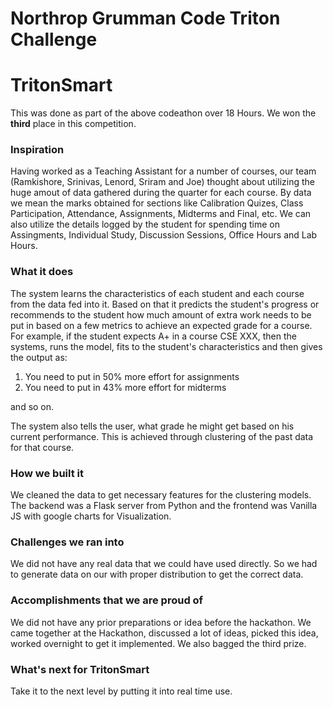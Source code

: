 # Northrop Grumman Code Triton Challenge
# TritonSmart
This was done as part of the above codeathon over 18 Hours. We won the **third** place in this competition.
### Inspiration
Having worked as a Teaching Assistant for a number of courses, our team (Ramkishore, Srinivas, Lenord, Sriram and Joe) thought about utilizing the huge amout of data gathered during the quarter for each course. By data we mean the marks obtained for sections like Calibration Quizes, Class Participation, Attendance, Assignments, Midterms and Final, etc. We can also utilize the details logged by the student for spending time on Assingments, Individual Study, Discussion Sessions, Office Hours and Lab Hours.

### What it does
The system learns the characteristics of each student and each course from the data fed into it. Based on that it predicts the student's progress or recommends to the student how much amount of extra work needs to be put in based on a few metrics to achieve an expected grade for a course.
For example, if the student expects A+ in a course CSE XXX, then the systems, runs the model, fits to the student's characteristics and then gives the output as:

1. You need to put in 50% more effort for assignments
2. You need to put in 43% more effort for midterms

and so on.

The system also tells the user, what grade he might get based on his current performance. This is achieved through clustering of the past data for that course.

### How we built it
We cleaned the data to get necessary features for the clustering models. The backend was a Flask server from Python and the frontend was Vanilla JS with google charts for Visualization.

### Challenges we ran into
We did not have any real data that we could have used directly. So we had to generate data on our with proper distribution to get the correct data.

### Accomplishments that we are proud of
We did not have any prior preparations or idea before the hackathon. We came together at the Hackathon, discussed a lot of ideas, picked this idea, worked overnight to get it implemented. We also bagged the third prize. 

### What's next for TritonSmart
Take it to the next level by putting it into real time use.